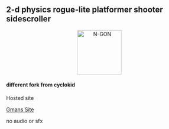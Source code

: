## 2-d physics rogue-lite platformer shooter sidescroller

<p align="center">
  <a href="http://cyclokid.github.io/ngon" target="blank"><img src="https://i.imgur.com/xM2gDVX.png" width="120" alt="N-GON" /></a>
</p>

#### different fork from cyclokid

Hosted site

[Gmans Site](https://cyclokid.github.io/n-gon-personal)

no audio or sfx
